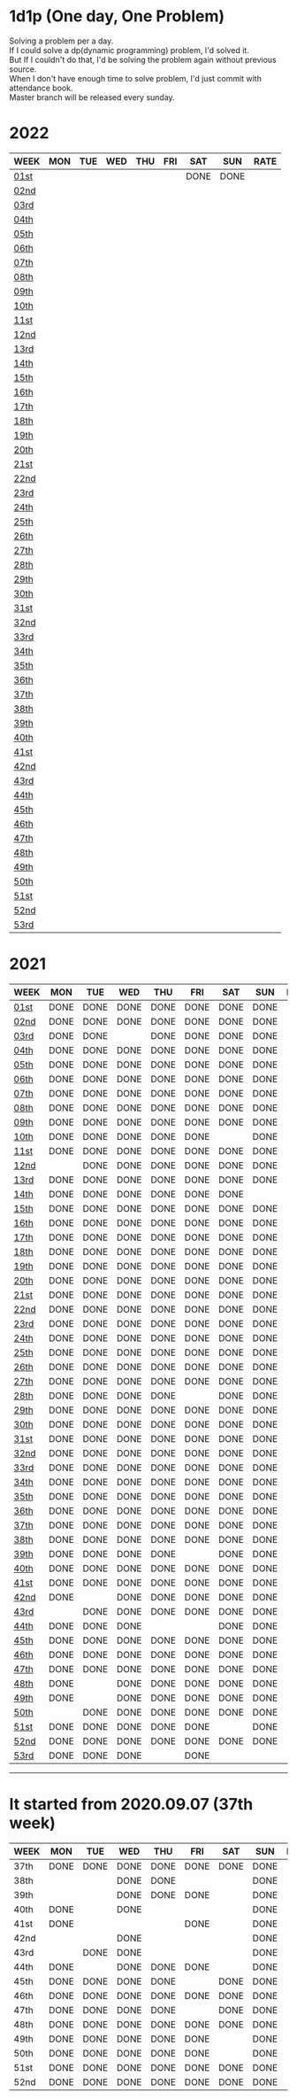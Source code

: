 # 1d1p (One day, One Problem)
Solving a problem per a day. <br>
If I could solve a dp(dynamic programming) problem, I'd solved it. <br>
But If I couldn't do that, I'd be solving the problem again without previous source. <br> 
When I don't have enough time to solve problem, I'd just commit with attendance book. <br>
Master branch will be released every sunday. <br>

# 2022
WEEK                          | MON  | TUE  | WED  | THU  | FRI  | SAT  | SUN  | RATE |
----                          | ---- | ---- | ---- | ---- | ---- | ---- | ---- | ---- |
[01st](./2022/01st/README.md) |      |      |      |      |      | DONE | DONE |      |
[02nd](./2022/02nd/README.md) |      |      |      |      |      |      |      |      |
[03rd](./2022/03rd/README.md) |      |      |      |      |      |      |      |      |
[04th](./2022/04th/README.md) |      |      |      |      |      |      |      |      |
[05th](./2022/05th/README.md) |      |      |      |      |      |      |      |      |
[06th](./2022/06th/README.md) |      |      |      |      |      |      |      |      |
[07th](./2022/07th/README.md) |      |      |      |      |      |      |      |      |
[08th](./2022/08th/README.md) |      |      |      |      |      |      |      |      |
[09th](./2022/09th/README.md) |      |      |      |      |      |      |      |      |
[10th](./2022/10th/README.md) |      |      |      |      |      |      |      |      |
[11st](./2022/11st/README.md) |      |      |      |      |      |      |      |      |
[12nd](./2022/12nd/README.md) |      |      |      |      |      |      |      |      |
[13rd](./2022/13rd/README.md) |      |      |      |      |      |      |      |      |
[14th](./2022/14th/README.md) |      |      |      |      |      |      |      |      |
[15th](./2022/15th/README.md) |      |      |      |      |      |      |      |      |
[16th](./2022/16th/README.md) |      |      |      |      |      |      |      |      |
[17th](./2022/17th/README.md) |      |      |      |      |      |      |      |      |
[18th](./2022/18th/README.md) |      |      |      |      |      |      |      |      |
[19th](./2022/19th/README.md) |      |      |      |      |      |      |      |      |
[20th](./2022/20th/README.md) |      |      |      |      |      |      |      |      |
[21st](./2022/21st/README.md) |      |      |      |      |      |      |      |      |
[22nd](./2022/22nd/README.md) |      |      |      |      |      |      |      |      |
[23rd](./2022/23rd/README.md) |      |      |      |      |      |      |      |      |
[24th](./2022/24th/README.md) |      |      |      |      |      |      |      |      |
[25th](./2022/25th/README.md) |      |      |      |      |      |      |      |      |
[26th](./2022/26th/README.md) |      |      |      |      |      |      |      |      |
[27th](./2022/27th/README.md) |      |      |      |      |      |      |      |      |
[28th](./2022/28th/README.md) |      |      |      |      |      |      |      |      |
[29th](./2022/29th/README.md) |      |      |      |      |      |      |      |      |
[30th](./2022/30th/README.md) |      |      |      |      |      |      |      |      |
[31st](./2022/31st/README.md) |      |      |      |      |      |      |      |      |
[32nd](./2022/32nd/README.md) |      |      |      |      |      |      |      |      |
[33rd](./2022/33rd/README.md) |      |      |      |      |      |      |      |      |
[34th](./2022/34th/README.md) |      |      |      |      |      |      |      |      |
[35th](./2022/35th/README.md) |      |      |      |      |      |      |      |      |
[36th](./2022/36th/README.md) |      |      |      |      |      |      |      |      |
[37th](./2022/37th/README.md) |      |      |      |      |      |      |      |      |
[38th](./2022/38th/README.md) |      |      |      |      |      |      |      |      |
[39th](./2022/39th/README.md) |      |      |      |      |      |      |      |      |
[40th](./2022/40th/README.md) |      |      |      |      |      |      |      |      |
[41st](./2022/41st/README.md) |      |      |      |      |      |      |      |      |
[42nd](./2022/42nd/README.md) |      |      |      |      |      |      |      |      |
[43rd](./2022/43rd/README.md) |      |      |      |      |      |      |      |      |
[44th](./2022/44th/README.md) |      |      |      |      |      |      |      |      |
[45th](./2022/45th/README.md) |      |      |      |      |      |      |      |      |
[46th](./2022/46th/README.md) |      |      |      |      |      |      |      |      |
[47th](./2022/47th/README.md) |      |      |      |      |      |      |      |      |
[48th](./2022/48th/README.md) |      |      |      |      |      |      |      |      |
[49th](./2022/49th/README.md) |      |      |      |      |      |      |      |      |
[50th](./2022/50th/README.md) |      |      |      |      |      |      |      |      |
[51st](./2022/51st/README.md) |      |      |      |      |      |      |      |      |
[52nd](./2022/52nd/README.md) |      |      |      |      |      |      |      |      |
[53rd](./2022/53nd/README.md) |      |      |      |      |      |      |      |      |

# 2021
WEEK                          | MON  | TUE  | WED  | THU  | FRI  | SAT  | SUN  | RATE |
----                          | ---- | ---- | ---- | ---- | ---- | ---- | ---- | ---- |
[01st](./2021/01st/README.md) | DONE | DONE | DONE | DONE | DONE | DONE | DONE |🥇🥇🥇|
[02nd](./2021/02nd/README.md) | DONE | DONE | DONE | DONE | DONE | DONE | DONE |🥇🥇🥇|
[03rd](./2021/03rd/README.md) | DONE | DONE |      | DONE | DONE | DONE | DONE |🥈🥈🥈|
[04th](./2021/04th/README.md) | DONE | DONE | DONE | DONE | DONE | DONE | DONE |🥇🥇🥇|
[05th](./2021/05th/README.md) | DONE | DONE | DONE | DONE | DONE | DONE | DONE |🥇🥇🥇|
[06th](./2021/06th/README.md) | DONE | DONE | DONE | DONE | DONE | DONE | DONE |🥇🥇🥇|
[07th](./2021/07th/README.md) | DONE | DONE | DONE | DONE | DONE | DONE | DONE |🥇🥇🥇|
[08th](./2021/08th/README.md) | DONE | DONE | DONE | DONE | DONE | DONE | DONE |🥇🥇🥇|
[09th](./2021/09th/README.md) | DONE | DONE | DONE | DONE | DONE | DONE | DONE |🥇🥇🥇|
[10th](./2021/10th/README.md) | DONE | DONE | DONE | DONE | DONE |      | DONE |🥈🥈🥈|
[11st](./2021/11st/README.md) | DONE | DONE | DONE | DONE | DONE | DONE | DONE |🥇🥇🥇|
[12nd](./2021/12nd/README.md) |      | DONE | DONE | DONE | DONE | DONE | DONE |🥈🥈🥈|
[13rd](./2021/13rd/README.md) | DONE | DONE | DONE | DONE | DONE | DONE | DONE |🥇🥇🥇|
[14th](./2021/14th/README.md) | DONE | DONE | DONE | DONE | DONE | DONE |      |🥈🥈🥈|
[15th](./2021/15th/README.md) | DONE | DONE | DONE | DONE | DONE | DONE | DONE |🥇🥇🥇|
[16th](./2021/16th/README.md) | DONE | DONE | DONE | DONE | DONE | DONE | DONE |🥇🥇🥇|
[17th](./2021/17th/README.md) | DONE | DONE | DONE | DONE | DONE | DONE | DONE |🥇🥇🥇|
[18th](./2021/18th/README.md) | DONE | DONE | DONE | DONE | DONE | DONE | DONE |🥇🥇🥇|
[19th](./2021/19th/README.md) | DONE | DONE | DONE | DONE | DONE | DONE | DONE |🥇🥇🥇|
[20th](./2021/20th/README.md) | DONE | DONE | DONE | DONE | DONE | DONE | DONE |🥇🥇🥇|
[21st](./2021/21st/README.md) | DONE | DONE | DONE | DONE | DONE | DONE | DONE |🥇🥇🥇|
[22nd](./2021/22nd/README.md) | DONE | DONE | DONE | DONE | DONE | DONE | DONE |🥇🥇🥇|
[23rd](./2021/23rd/README.md) | DONE | DONE | DONE | DONE | DONE | DONE | DONE |🥇🥇🥇|
[24th](./2021/24th/README.md) | DONE | DONE | DONE | DONE | DONE | DONE | DONE |🥇🥇🥇|
[25th](./2021/25th/README.md) | DONE | DONE | DONE | DONE | DONE | DONE | DONE |🥇🥇🥇|
[26th](./2021/26th/README.md) | DONE | DONE | DONE | DONE | DONE | DONE | DONE |🥇🥇🥇|
[27th](./2021/27th/README.md) | DONE | DONE | DONE | DONE | DONE | DONE | DONE |🥇🥇🥇|
[28th](./2021/28th/README.md) | DONE | DONE | DONE | DONE |      | DONE | DONE |🥈🥈🥈|
[29th](./2021/29th/README.md) | DONE | DONE | DONE | DONE | DONE | DONE | DONE |🥇🥇🥇|
[30th](./2021/30th/README.md) | DONE | DONE | DONE | DONE | DONE | DONE | DONE |🥇🥇🥇|
[31st](./2021/31st/README.md) | DONE | DONE | DONE | DONE | DONE | DONE | DONE |🥇🥇🥇|
[32nd](./2021/32nd/README.md) | DONE | DONE | DONE | DONE | DONE | DONE | DONE |🥇🥇🥇|
[33rd](./2021/33rd/README.md) | DONE | DONE | DONE | DONE | DONE | DONE | DONE |🥇🥇🥇|
[34th](./2021/34th/README.md) | DONE | DONE | DONE | DONE | DONE | DONE | DONE |🥇🥇🥇|
[35th](./2021/35th/README.md) | DONE | DONE | DONE | DONE | DONE | DONE | DONE |🥇🥇🥇|
[36th](./2021/36th/README.md) | DONE | DONE | DONE | DONE | DONE | DONE | DONE |🥇🥇🥇|
[37th](./2021/37th/README.md) | DONE | DONE | DONE | DONE | DONE | DONE | DONE |🥇🥇🥇|
[38th](./2021/38th/README.md) | DONE | DONE | DONE | DONE | DONE | DONE | DONE |🥇🥇🥇|
[39th](./2021/39th/README.md) | DONE | DONE | DONE | DONE |      | DONE | DONE |🥈🥈🥈|
[40th](./2021/40th/README.md) | DONE | DONE | DONE | DONE | DONE | DONE | DONE |🥇🥇🥇|
[41st](./2021/41st/README.md) | DONE | DONE | DONE | DONE | DONE | DONE | DONE |🥇🥇🥇|
[42nd](./2021/42nd/README.md) | DONE |      | DONE | DONE | DONE | DONE | DONE |🥈🥈🥈|
[43rd](./2021/43rd/README.md) |      | DONE | DONE | DONE | DONE | DONE | DONE |🥈🥈🥈|
[44th](./2021/44th/README.md) | DONE | DONE | DONE |      |      | DONE | DONE |🥉🥉🥉|
[45th](./2021/45th/README.md) | DONE | DONE | DONE | DONE | DONE | DONE | DONE |🥇🥇🥇|
[46th](./2021/46th/README.md) | DONE | DONE | DONE | DONE | DONE | DONE | DONE |🥇🥇🥇|
[47th](./2021/47th/README.md) | DONE | DONE | DONE | DONE | DONE | DONE | DONE |🥇🥇🥇|
[48th](./2021/48th/README.md) | DONE |      | DONE | DONE | DONE | DONE | DONE |🥈🥈🥈|
[49th](./2021/49th/README.md) | DONE |      | DONE | DONE | DONE | DONE | DONE |🥈🥈🥈|
[50th](./2021/50th/README.md) |      | DONE | DONE | DONE | DONE | DONE | DONE |🥈🥈🥈|
[51st](./2021/51st/README.md) | DONE | DONE | DONE | DONE | DONE |      | DONE |🥈🥈🥈|
[52nd](./2021/52nd/README.md) | DONE | DONE | DONE | DONE | DONE | DONE | DONE |🥇🥇🥇|
[53rd](./2021/53nd/README.md) | DONE | DONE | DONE |      | DONE |      |      |🥈🥈🥈|

------------------------------------------------------

# It started from 2020.09.07 (37th week)
WEEK | MON  | TUE  | WED  | THU  | FRI  | SAT  | SUN  | RATE |
---- | ---- | ---- | ---- | ---- | ---- | ---- | ---- | ---- |
37th | DONE | DONE | DONE | DONE | DONE | DONE | DONE |🥇🥇🥇|
38th |      |      | DONE | DONE |      |      | DONE |🥉🥉🥉|
39th |      |      | DONE | DONE | DONE |      | DONE |🥉🥉🥉|
40th | DONE |      | DONE |      |      |      | DONE |🥉🥉🥉|
41st | DONE |      |      |      | DONE |      | DONE |🥉🥉🥉|
42nd |      |      | DONE |      |      |      | DONE |🥉🥉🥉|
43rd |      | DONE | DONE |      |      |      | DONE |🥉🥉🥉|
44th | DONE |      | DONE | DONE | DONE |      | DONE |🥉🥉🥉|
45th | DONE | DONE | DONE | DONE |      | DONE | DONE |🥈🥈🥈|
46th | DONE | DONE | DONE | DONE | DONE | DONE | DONE |🥇🥇🥇|
47th | DONE | DONE | DONE | DONE |      | DONE | DONE |🥈🥈🥈|
48th | DONE | DONE | DONE | DONE | DONE | DONE | DONE |🥇🥇🥇|
49th | DONE | DONE | DONE | DONE | DONE |      | DONE |🥈🥈🥈|
50th | DONE | DONE | DONE | DONE | DONE |      | DONE |🥈🥈🥈|
51st | DONE | DONE | DONE | DONE | DONE | DONE | DONE |🥇🥇🥇|
52nd | DONE | DONE | DONE | DONE | DONE | DONE | DONE |🥇🥇🥇|
